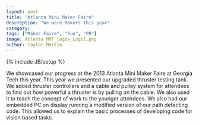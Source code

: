```yaml
---
layout: post
title: "Atlanta Mini Maker Faire"
description: "We were Makers this year"
category: 
tags: ["Maker Faire", "Fun", "PR"]
image: Atlanta_MMF_logos_Logo1.png
author: Taylor Martin
---
```

{% include JB/setup %}

We showcased our progress at the 2013 Atlanta Mini Maker Faire at Georgia Tech this year. This year we presented our upgraded thruster testing tank. We added thruster controllers and a cable and pulley system for attendees to find out how powerful a thruster is by pulling on the cable. We also used it to teach the concept of work to the younger attendees. We also had our embedded PC on display running a modified version of our path detecting code. This allowed us to explain the basic processes of developing code for vision based tasks.  

